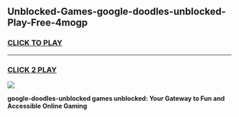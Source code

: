 
## Unblocked-Games-google-doodles-unblocked-Play-Free-4mogp
<h3>
<a href="https://premium76.site?title=google-doodles-unblocked&ref=20M">CLICK TO PLAY</a></h3>
<hr>

<h3>
<a href="https://premium76.site?title=google-doodles-unblocked&ref=20M">CLICK 2 PLAY</a>
  
</h3>

<a href="https://premium76.site?title=google-doodles-unblocked&ref=19M"><img src="https://clearcache.store/games.png"></a>


**google-doodles-unblocked games unblocked: Your Gateway to Fun and Accessible Online Gaming**
